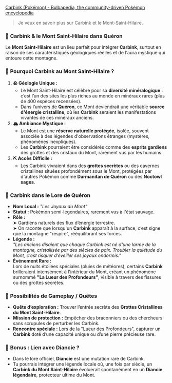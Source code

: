 [Carbink (Pokémon) - Bulbapedia, the community-driven Pokémon encyclopedia](https://bulbapedia.bulbagarden.net/wiki/Carbink_\(Pok%C3%A9mon\))

> Je veux en savoir plus sur Carbink et le Mont-Saint-Hilaire.

### 💎 **Carbink & le Mont Saint-Hilaire dans Quéron**

Le **Mont Saint-Hilaire** est un lieu parfait pour intégrer **Carbink**, surtout en raison de ses caractéristiques géologiques réelles et de l'aura mystique qui entoure cette montagne.

### 🌄 **Pourquoi Carbink au Mont Saint-Hilaire ?**

1. **🪨 Géologie Unique :**
    - Le Mont Saint-Hilaire est célèbre pour sa **diversité minéralogique** : c’est l’un des sites les plus riches au monde en minéraux rares (plus de 400 espèces recensées).        
    - Dans l’univers de **Quéron**, ce Mont deviendrait une véritable **source d'énergie cristalline**, où les **Carbink** seraient les manifestations vivantes de ces minéraux anciens.
2. **🏔️ Ambiance Mystique :**
    - Le Mont est une **réserve naturelle protégée**, isolée, souvent associée à des légendes d'observations étranges (mystères, phénomènes inexpliqués).
    - Les **Carbink** pourraient être considérés comme des **esprits gardiens** des grottes et des cristaux du Mont, rarement vus par les humains.
3. **⛏️ Accès Difficile :**
    - Les Carbink vivraient dans des **grottes secrètes** ou des cavernes cristallines situées profondément sous le Mont, protégées par d'autres Pokémon comme **Darmanitan de Quéron** ou des **Noctowl sages**.

### 💎 **Carbink dans le Lore de Quéron**

- **Nom Local :** _"Les Joyaux du Mont"_   
- **Statut :** Pokémon semi-légendaires, rarement vus à l'état sauvage.
- **Rôle :**  
    ➤ Gardiens naturels des flux d’énergie terrestre.  
    ➤ On raconte que lorsqu'un **Carbink** apparaît à la surface, c’est signe que la montagne "respire", rééquilibrant ses forces.
- **Légende :**  
    _"Les anciens disaient que chaque Carbink est né d'une larme de la montagne, cristallisée par des siècles de paix. Troubler la quiétude du Mont, c'est risquer d’éveiller ses joyaux endormis."_
- **Événement Rare :**  
    Lors de nuits étoilées spéciales (pluies de météores), certains **Carbink** brilleraient intensément à l'intérieur du Mont, créant un phénomène surnommé **"La Lueur des Profondeurs"**, visible à travers des fissures ou des grottes secrètes.

### 🌟 **Possibilités de Gameplay / Quêtes**

- **Quête d’exploration :** Trouver l’entrée secrète des **Grottes Cristallines du Mont Saint-Hilaire**.    
- **Mission de protection :** Empêcher des braconniers ou des chercheurs sans scrupules de perturber les Carbink.
- **Rencontre spéciale :** Lors de la "Lueur des Profondeurs", capturer un **Carbink** doté d’une capacité unique ou d’une pierre précieuse rare.

### 💠 **Bonus : Lien avec Diancie ?**

- Dans le lore officiel, **Diancie** est une mutation rare de Carbink.
- Tu pourrais intégrer une légende locale où, une fois par siècle, un **Carbink du Mont Saint-Hilaire** évoluerait spontanément en un **Diancie légendaire**, protecteur ultime du Mont.
